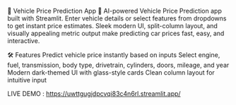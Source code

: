 🚗 Vehicle Price Prediction App
🚗 AI-powered Vehicle Price Prediction app built with Streamlit. Enter vehicle details or select features from dropdowns to get instant price estimates. Sleek modern UI, split-column layout, and visually appealing metric output make predicting car prices fast, easy, and interactive.

🛠️ Features
Predict vehicle price instantly based on inputs
Select engine, fuel, transmission, body type, drivetrain, cylinders, doors, mileage, and year
Modern dark-themed UI with glass-style cards
Clean column layout for intuitive input

LIVE DEMO : https://uwttgugjdpcvqi83c4n6rl.streamlit.app/
